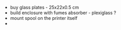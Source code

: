 * buy glass plates - 25x22x0.5 cm
* build enclosure with fumes absorber - plexiglass ?
* mount spool on the printer itself
*
